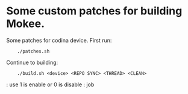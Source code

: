 Some custom patches for building Mokee.
=====
Some patches for codina device.
First run:

		./patches.sh

Continue to building:

		./build.sh <device> <REPO SYNC> <THREAD> <CLEAN>

<REPO SYNC> <CLEAN> : use 1 is enable or 0 is disable
<THREAD>: job